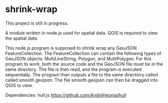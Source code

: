 # shrink-wrap

This project is still in progress.

A module written in node.js used for spatial data.
QGIS is required to view the spatial data.

This node.js program is supposed to shrink wrap any GeoJSON FeatureCollection.
The FeatureCollection can contain the following types of GeoJSON objects: 
MultiLineString, Polygon, and MultiPolygon. For this program to work, both
the source code and the GeoJSON file must be in the same directory. The file
is then read, and the program is executed sequentially. The program then 
outputs a file to the same directiory called called smooth.geojson. The file
smooth.geojson can then be dragged into QGIS to view.

Dependencies: hull.js
https://github.com/AndriiHeonia/hull

